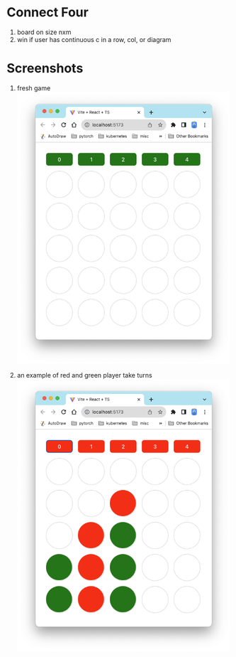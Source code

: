 # Connect Four

1. board on size nxm
1. win if user has continuous c in a row, col, or diagram

# Screenshots
1. fresh game 
![plot](./doc/game-board.png)

1. an example of red and green player take turns
![layout](doc/game-ex1.png)
